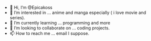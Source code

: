 - 👋 Hi, I’m @Epicakoss
- 👀 I’m interested in ... anime and manga especially ( i love movie and series).
- 🌱 I’m currently learning ... programming and more 
- 💞️ I’m looking to collaborate on ... coding projects.
- 📫 How to reach me ... email I suppose.

<!---
Epicakoss/Epicakoss is a ✨ special ✨ repository because its `README.md` (this file) appears on your GitHub profile.
You can click the Preview link to take a look at your changes.
--->
